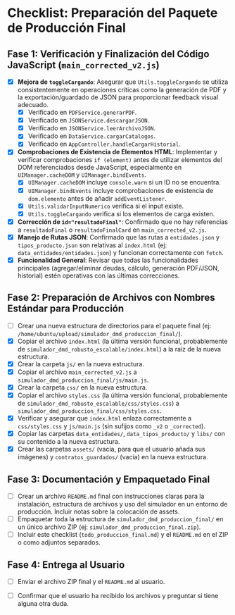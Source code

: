 # Checklist: Preparación del Paquete de Producción Final

## Fase 1: Verificación y Finalización del Código JavaScript (`main_corrected_v2.js`)

- [x] **Mejora de `toggleCargando`**: Asegurar que `Utils.toggleCargando` se utiliza consistentemente en operaciones críticas como la generación de PDF y la exportación/guardado de JSON para proporcionar feedback visual adecuado.
    - [x] Verificado en `PDFService.generarPDF`.
    - [x] Verificado en `JSONService.descargarJSON`.
    - [x] Verificado en `JSONService.leerArchivoJSON`.
    - [x] Verificado en `DataService.cargarCatalogos`.
    - [x] Verificado en `AppController.handleCargarHistorial`.
- [x] **Comprobaciones de Existencia de Elementos HTML**: Implementar y verificar comprobaciones `if (element)` antes de utilizar elementos del DOM referenciados desde JavaScript, especialmente en `UIManager.cacheDOM` y `UIManager.bindEvents`.
    - [x] `UIManager.cacheDOM` incluye `console.warn` si un ID no se encuentra.
    - [x] `UIManager.bindEvents` incluye comprobaciones de existencia de `dom.elemento` antes de añadir `addEventListener`.
    - [x] `Utils.validarInputNumerico` verifica si el input existe.
    - [x] `Utils.toggleCargando` verifica si los elementos de carga existen.
- [x] **Corrección de `id="resultadoFinal"`**: Confirmado que no hay referencias a `resultadoFinal` o `resultadoFinalCard` en `main_corrected_v2.js`.
- [x] **Manejo de Rutas JSON**: Confirmado que las rutas a `entidades.json` y `tipos_producto.json` son relativas al `index.html` (ej: `data_entidades/entidades.json`) y funcionan correctamente con `fetch`.
- [x] **Funcionalidad General**: Revisar que todas las funcionalidades principales (agregar/eliminar deudas, cálculo, generación PDF/JSON, historial) estén operativas con las últimas correcciones.

## Fase 2: Preparación de Archivos con Nombres Estándar para Producción

- [ ] Crear una nueva estructura de directorios para el paquete final (ej: `/home/ubuntu/upload/simulador_dmd_produccion_final/`).
- [x] Copiar el archivo `index.html` (la última versión funcional, probablemente de `simulador_dmd_robusto_escalable/index.html`) a la raíz de la nueva estructura.
- [x] Crear la carpeta `js/` en la nueva estructura.
- [x] Copiar el archivo `main_corrected_v2.js` a `simulador_dmd_produccion_final/js/main.js`.
- [x] Crear la carpeta `css/` en la nueva estructura.
- [x] Copiar el archivo `styles.css` (la última versión funcional, probablemente de `simulador_dmd_robusto_escalable/css/styles.css`) a `simulador_dmd_produccion_final/css/styles.css`.
- [x] Verificar y asegurar que `index.html` enlaza correctamente a `css/styles.css` y `js/main.js` (sin sufijos como `_v2` o `_corrected`).
- [x] Copiar las carpetas `data_entidades/`, `data_tipos_producto/` y `libs/` con su contenido a la nueva estructura.
- [x] Crear las carpetas `assets/` (vacía, para que el usuario añada sus imágenes) y `contratos_guardados/` (vacía) en la nueva estructura.

## Fase 3: Documentación y Empaquetado Final

- [ ] Crear un archivo `README.md` final con instrucciones claras para la instalación, estructura de archivos y uso del simulador en un entorno de producción. Incluir notas sobre la colocación de assets.
- [ ] Empaquetar toda la estructura de `simulador_dmd_produccion_final/` en un único archivo ZIP (ej: `simulador_dmd_produccion_final.zip`).
- [ ] Incluir este checklist (`todo_produccion_final.md`) y el `README.md` en el ZIP o como adjuntos separados.

## Fase 4: Entrega al Usuario

- [ ] Enviar el archivo ZIP final y el `README.md` al usuario.
- [ ] Confirmar que el usuario ha recibido los archivos y preguntar si tiene alguna otra duda.


